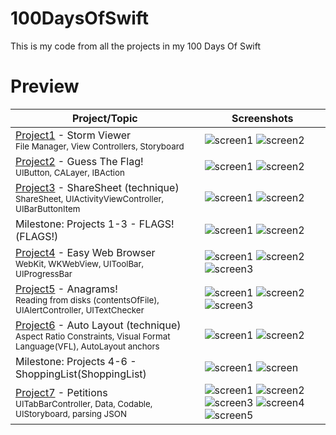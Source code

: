 # 100DaysOfSwift
This is my code from all the projects in my 100 Days Of Swift

# Preview
| Project/Topic | Screenshots |
| --------------|------------ |
| [Project1](https://github.com/khumargirdhar/100DaysOfSwift/tree/main/Project%201%20(UITableView)) - Storm Viewer <br/><sub> File Manager, View Controllers, Storyboard </sub>| ![screen1](https://github.com/khumargirdhar/100DaysOfSwift/blob/main/Project%201%20(UITableView)/Screenshots/small/P1-01.png) ![screen2](https://github.com/khumargirdhar/100DaysOfSwift/blob/main/Project%201%20(UITableView)/Screenshots/small/P1-02.png) |
[Project2](https://github.com/khumargirdhar/100DaysOfSwift/tree/main/Project2) - Guess The Flag! <br/><sub> UIButton, CALayer, IBAction</sub> | ![screen1](https://github.com/khumargirdhar/100DaysOfSwift/blob/main/Project2/Screenshots/small/P2-01.png) ![screen2](https://github.com/khumargirdhar/100DaysOfSwift/blob/main/Project2/Screenshots/small/P2-02.png) | 
[Project3](https://github.com/khumargirdhar/100DaysOfSwift/tree/main/Project3) - ShareSheet (technique) <br/><sub> ShareSheet, UIActivityViewController, UIBarButtonItem</sub>| ![screen1](https://github.com/khumargirdhar/100DaysOfSwift/blob/main/Project3/Screenshots/small/P3-01.png) ![screen2](https://github.com/khumargirdhar/100DaysOfSwift/blob/main/Project3/Screenshots/small/P3-02.png) |
Milestone: Projects 1-3 - FLAGS!(FLAGS!) | ![screen1](linkm1) ![screen2](linkm1) |
[Project4](https://github.com/khumargirdhar/100DaysOfSwift/tree/main/Project4) - Easy Web Browser <br/><sub>WebKit, WKWebView, UIToolBar, UIProgressBar</sub> | ![screen1](https://github.com/khumargirdhar/100DaysOfSwift/blob/main/Project4/Screenshots/small/P4-01.png) ![screen2](https://github.com/khumargirdhar/100DaysOfSwift/blob/main/Project4/Screenshots/small/P4-02.png) ![screen3](https://github.com/khumargirdhar/100DaysOfSwift/blob/main/Project4/Screenshots/small/P4-03.png)|
[Project5](https://github.com/khumargirdhar/100DaysOfSwift/tree/main/Project5) - Anagrams!<br/><sub>Reading from disks (contentsOfFile), UIAlertController, UITextChecker</sub> | ![screen1](https://github.com/khumargirdhar/100DaysOfSwift/blob/main/Project5/Screenshots/small/P5-01.png) ![screen2](https://github.com/khumargirdhar/100DaysOfSwift/blob/main/Project5/Screenshots/small/P5-02.png) ![screen3](https://github.com/khumargirdhar/100DaysOfSwift/blob/main/Project5/Screenshots/small/P5-03.png)|
[Project6](https://github.com/khumargirdhar/100DaysOfSwift/tree/main/Project6b) - Auto Layout (technique)<br/><sub>Aspect Ratio Constraints, Visual Format Language(VFL), AutoLayout anchors</sub> | ![screen1](https://github.com/khumargirdhar/100DaysOfSwift/blob/main/Project6b/Screenshots/small/P6-01.png) ![screen2](https://github.com/khumargirdhar/100DaysOfSwift/blob/main/Project6b/Screenshots/small/P6-02.png) |
Milestone: Projects 4-6 - ShoppingList(ShoppingList)| ![screen1](linkm2) ![screen](linkm2) |
[Project7](https://github.com/khumargirdhar/100DaysOfSwift/tree/main/Project7) - Petitions<br/><sub>UITabBarController, Data, Codable, UIStoryboard, parsing JSON</sub> | ![screen1](https://github.com/khumargirdhar/100DaysOfSwift/blob/main/Project7/Screenshots/small/P7-01.png) ![screen2](https://github.com/khumargirdhar/100DaysOfSwift/blob/main/Project7/Screenshots/small/P7-02.png) ![screen3](https://github.com/khumargirdhar/100DaysOfSwift/blob/main/Project7/Screenshots/small/P7-03.png) ![screen4](https://github.com/khumargirdhar/100DaysOfSwift/blob/main/Project7/Screenshots/small/P7-04.png) ![screen5](https://github.com/khumargirdhar/100DaysOfSwift/blob/main/Project7/Screenshots/small/P7-05.png)|
